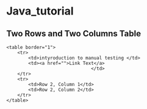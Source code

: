 # Java_tutorial
<!DOCTYPE html>
<html>
<head>
    <title>Two Rows and Two Columns Table</title>
</head>
<body>
    <h2>Two Rows and Two Columns Table</h2>

    <table border="1">
        <tr>
            <td>intyroduction to manual testing </td>
            <td><a href="">Link Text</a>
                                   </td>
        </tr>
        <tr>
            <td>Row 2, Column 1</td>
            <td>Row 2, Column 2</td>
        </tr>
    </table>
</body>
</html>
